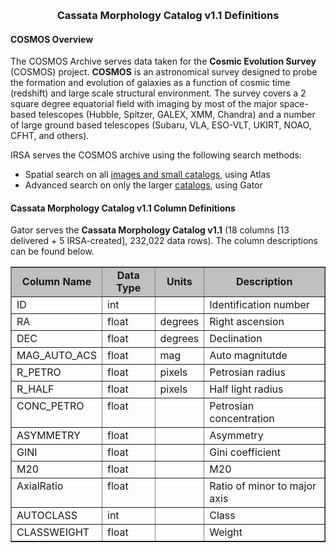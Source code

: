 <!DOCTYPE html PUBLIC "-//W3C//DTD XHTML 1.0 Transitional//EN"
    "http://www.w3.org/TR/xhtml1/DTD/xhtml1-transitional.dtd">

<html xmlns="http://www.w3.org/1999/xhtml">
<head>
  <meta name="generator"
        content=
        "HTML Tidy for Solaris (vers 1 September 2005), see www.w3.org" />


  


<link rel="stylesheet" type="text/css" media="screen,projection" href="/style.css" />
<link rel="stylesheet" type="text/css" media="print" href="/print_style.css" />
<link rel="stylesheet" type="text/css" media="screen,projection" href="/ui.css" />


<!--[if lt IE 7]>
<style type="text/css" media="screen, projection">
#irsa-menu li
{
float: left;
height: 1%;
}
#irsa-menu a
{
height: 1%;
}
</style>
<![endif]-->
</head>
<body >

<div id="irsa-banner"   style= "min-width:768px; min-height:95px"></div>


<div id="content">
<!--   #include virtual="/include/sysnotice.html"  -->


  <p></p>

  <center>
    <h3>Cassata Morphology Catalog v1.1 Definitions</h3>
  </center>

  <p></p>

  <h4>COSMOS Overview</h4>

<p>

The COSMOS Archive serves data taken for the <b>Cosmic Evolution Survey</b> (COSMOS) project.
<b>COSMOS</b> is an astronomical survey designed to probe the formation and evolution of 
galaxies as a function of cosmic time (redshift) and large scale structural environment. 
The survey covers a 2 square degree equatorial field with imaging by most of the major 
space-based telescopes (Hubble, Spitzer, GALEX, XMM, Chandra) and a number of large ground 
based telescopes (Subaru, VLA, ESO-VLT, UKIRT, NOAO, CFHT, and others). 

</p>


<p>
IRSA serves the COSMOS archive using the following search methods:
<ul>
<li> Spatial search on all <a href="/data/COSMOS/">images and small catalogs</a>, using Atlas</li>
<li> Advanced search on only the larger <a href="/applications/Gator">catalogs</a>, using Gator </li>
</ul>


<h4>Cassata Morphology Catalog v1.1 Column Definitions</h4>
<p>Gator serves the <b>Cassata Morphology Catalog v1.1</b> (18 columns [13 delivered + 5 IRSA-created], 232,022 data rows).  The column descriptions can be found below.  
</p>


<center>
<table border="1" class="coldescrip">
<tr bgcolor="#c0c0c0" align="center">
<td><b>Column Name</b></td>
<td><b>Data Type</b></td>
<td><b>Units</b></td>
<td><b>Description</b></td>
</tr>

<tr>
<td valign="top"><a name="ID">ID</a></td>
<td valign="top">int</td>
<td valign="top">&nbsp;</td>
<td valign="top">Identification number</td>
</tr>

<tr>
<td valign="top"><a name="RA">RA</a></td>
<td valign="top">float</td>
<td valign="top">degrees</td>
<td valign="top">Right ascension</td>
</tr>

<tr>
<td valign="top"><a name="DEC">DEC</a></td>
<td valign="top">float</td>
<td valign="top">degrees</td>
<td valign="top">Declination</td>
</tr>

<tr>
<td valign="top"><a name="MAG_AUTO_ACS">MAG_AUTO_ACS</a></td>
<td valign="top">float</td>
<td valign="top">mag</td>
<td valign="top">Auto magnitutde</td>
</tr>

<tr>
<td valign="top"><a name="R_PETRO">R_PETRO</a></td>
<td valign="top">float</td>
<td valign="top">pixels</td>
<td valign="top">Petrosian radius</td>
</tr>

<tr>
<td valign="top"><a name="R_HALF">R_HALF</a></td>
<td valign="top">float</td>
<td valign="top">pixels</td>
<td valign="top">Half light radius</td>
</tr>

<tr>
<td valign="top"><a name="CONC_PETRO">CONC_PETRO</a></td>
<td valign="top">float</td>
<td valign="top">&nbsp;</td>
<td valign="top">Petrosian concentration</td>
</tr>

<tr>
<td valign="top"><a name="ASYMMETRY">ASYMMETRY</a></td>
<td valign="top">float</td>
<td valign="top">&nbsp;</td>
<td valign="top">Asymmetry</td>
</tr>

<tr>
<td valign="top"><a name="GINI">GINI</a></td>
<td valign="top">float</td>
<td valign="top">&nbsp;</td>
<td valign="top">Gini coefficient</td>
</tr>

<tr>
<td valign="top"><a name="M20">M20</a></td>
<td valign="top">float</td>
<td valign="top">&nbsp;</td>
<td valign="top">M20</td>
</tr>

<tr>
<td valign="top"><a name="AxialRatio">AxialRatio</a></td>
<td valign="top">float</td>
<td valign="top">&nbsp;</td>
<td valign="top">Ratio of minor to major axis</td>
</tr>

<tr>
<td valign="top"><a name="AUTOCLASS">AUTOCLASS</a></td>
<td valign="top">int</td>
<td valign="top">&nbsp;</td>
<td valign="top">Class</td>
</tr>

<tr>
<td valign="top"><a name="CLASSWEIGHT">CLASSWEIGHT</a></td>
<td valign="top">float</td>
<td valign="top">&nbsp;</td>
<td valign="top">Weight</td>
</tr>

</table>
</center>

</body>
</html>

